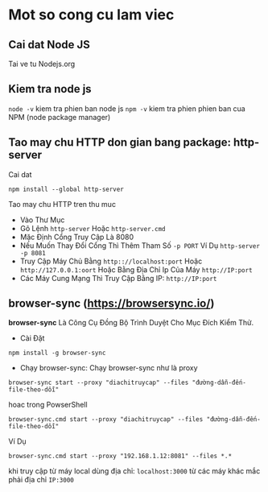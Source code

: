 # Mot so cong cu lam viec

## Cai dat Node JS
Tai ve tu Nodejs.org

## Kiem tra node js
```node -v``` kiem tra phien ban node js
```npm -v``` kiem tra phien phien ban cua NPM (node package manager)


## Tao may chu HTTP don gian bang package: **http-server**
Cai dat
```
npm install --global http-server
```

Tao may chu HTTP tren thu muc
- Vào Thư Mục
- Gõ Lệnh ```http-server``` Hoặc ```http-server.cmd```
- Mặc Định Cổng Truy Cập Là 8080
- Nếu Muốn Thay Đổi Cổng Thì Thêm Tham Số ```-p PORT``` Ví Dụ ```http-server -p 8081```
- Truy Cập Máy Chủ Bằng ```http:://localhost:port``` Hoặc ```http://127.0.0.1:oort``` Hoặc Bằng Địa Chỉ Ip Của Máy ```http://IP:port```
- Các Máy Cung Mạng Thì Truy Cập Bằng IP: ```http://IP:port```

## browser-sync (https://browsersync.io/)
**browser-sync** Là Công Cụ Đồng Bộ Trình Duyệt Cho Mục Đích Kiểm Thử.
- Cài Đặt
```
npm install -g browser-sync
```
- Chạy browser-sync: Chạy browser-sync như là proxy

```
browser-sync start --proxy "diachitruycap" --files "đường-dẫn-đến-file-theo-dỗi"
```
hoac trong PowserShell
```
browser-sync.cmd start --proxy "diachitruycap" --files "đường-dẫn-đến-file-theo-dỗi"
```
Ví Dụ
```
browser-sync.cmd start --proxy "192.168.1.12:8081" --files *.* 
```
khi truy cập từ máy local dùng địa chỉ: ```localhost:3000```
từ các máy khác mắc phải địa chỉ ```IP:3000```
